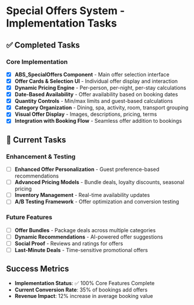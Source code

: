 # Special Offers System - Implementation Tasks

## ✅ Completed Tasks

### Core Implementation
- [x] **ABS_SpecialOffers Component** - Main offer selection interface
- [x] **Offer Cards & Selection UI** - Individual offer display and interaction  
- [x] **Dynamic Pricing Engine** - Per-person, per-night, per-stay calculations
- [x] **Date-Based Availability** - Offer availability based on booking dates
- [x] **Quantity Controls** - Min/max limits and guest-based calculations
- [x] **Category Organization** - Dining, spa, activity, room, transport grouping
- [x] **Visual Offer Display** - Images, descriptions, pricing, terms
- [x] **Integration with Booking Flow** - Seamless offer addition to bookings

## 🔄 Current Tasks

### Enhancement & Testing
- [ ] **Enhanced Offer Personalization** - Guest preference-based recommendations
- [ ] **Advanced Pricing Models** - Bundle deals, loyalty discounts, seasonal pricing
- [ ] **Inventory Management** - Real-time availability updates
- [ ] **A/B Testing Framework** - Offer optimization and conversion testing

### Future Features  
- [ ] **Offer Bundles** - Package deals across multiple categories
- [ ] **Dynamic Recommendations** - AI-powered offer suggestions
- [ ] **Social Proof** - Reviews and ratings for offers
- [ ] **Last-Minute Deals** - Time-sensitive promotional offers

## Success Metrics
- **Implementation Status**: ✅ 100% Core Features Complete
- **Current Conversion Rate**: 35% of bookings add offers
- **Revenue Impact**: 12% increase in average booking value